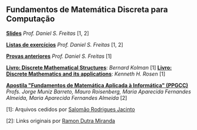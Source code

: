Fundamentos de Matemática Discreta para Computação
--------------------------------------------------

[**Slides**][slides] *Prof. Daniel S. Freitas* [1, 2]

[**Listas de exercícios**][listas] *Prof. Daniel S. Freitas* [1, 2]

[**Provas anteriores**][provas] *Prof. Daniel S. Freitas* [1]

[**Livro: Discrete Mathematical Structures**][kolman]: *Bernard Kolman* [1]
[**Livro: Discrete Mathematics and its applications**][rosen]: *Kenneth H. Rosen* [1]


[**Apostila "Fundamentos de Matemática Aplicada à Informática" (PPGCC)**][apostila] *Profs. Jorge Muniz Barreto, Mauro Roisenberg, Maria Aparecida Fernandes Almeida, Maria Aparecida Fernandes Almeida* [2]

[apostila]: https://drive.google.com/open?id=0B8eSwDIKbcFKcV9LaTlkUEJxN1k
[listas]: https://drive.google.com/open?id=0B8eSwDIKbcFKRjBva2dBZGxwYkk
[slides]: https://drive.google.com/open?id=0B8eSwDIKbcFKS050QVEtWVlyaGM
[provas]: https://drive.google.com/open?id=0B8eSwDIKbcFKVlZJb2U0bUh3ZU0

[kolman]: https://drive.google.com/open?id=0B8eSwDIKbcFKS1RxM04zQURqSFU
[rosen]: https://drive.google.com/open?id=0B8eSwDIKbcFKLTg4VXU5dFVSamc

[1]: Arquivos cedidos por [Salomão Rodrigues Jacinto](https://github.com/maorodriguesj)

[2]: Links originais por [Ramon Dutra Miranda](http://ramon.blog.br/computacao/)
